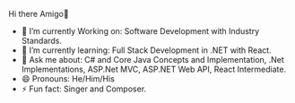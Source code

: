 Hi there Amigo👋

- 🔭 I’m currently Working on: Software Development with Industry Standards. 
- 🌱 I’m currently learning: Full Stack Development in .NET with React.
- 💬 Ask me about: C# and Core Java Concepts and Implementation, .Net Implementations, ASP.Net MVC, ASP.NET Web API, React Intermediate.
- 😄 Pronouns: He/Him/His
- ⚡ Fun fact: Singer and Composer.
